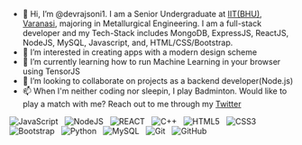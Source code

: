 - 👋 Hi, I’m @devrajsoni1. I am a Senior Undergraduate at [IIT(BHU), Varanasi](iitbhu.ac.in), majoring in Metallurgical Engineering. I am a full-stack developer and my Tech-Stack includes MongoDB, ExpressJS, ReactJS, NodeJS, MySQL, Javascript, and, HTML/CSS/Bootstrap.
- 👀 I’m interested in creating apps with a modern design scheme
- 🌱 I’m currently learning how to run Machine Learning in your browser using TensorJS
- 💞️ I’m looking to collaborate on projects as a backend developer(Node.js)
- 📫 When I'm neither coding nor sleepin, I play Badminton. Would like to play a match with me? Reach out to me through my [Twitter](twitter.com/devrajsonix)


![JavaScript](https://img.shields.io/badge/-JavaScript-black?logo=javascript&style=social)&nbsp;&nbsp;
![NodeJS](https://img.shields.io/badge/Node.js-43853D?style=for-the-badge&logo=node.js&logoColor=white)&nbsp;&nbsp;
![REACT](https://img.shields.io/badge/React-20232A?style=for-the-badge&logo=react&logoColor=61DAFB)&nbsp;&nbsp;
![C++](https://img.shields.io/badge/C%2B%2B-00599C?style=for-the-badge&logo=c%2B%2B&logoColor=white)&nbsp;&nbsp;
![HTML5](https://img.shields.io/badge/-HTML5-black?logo=html5&style=social)&nbsp;&nbsp;
![CSS3](https://img.shields.io/badge/-CSS3-black?logo=css3&style=social)&nbsp;&nbsp;
![Bootstrap](https://img.shields.io/badge/-Bootstrap-black?logo=bootstrap&style=social)&nbsp;&nbsp;
![Python](https://img.shields.io/badge/-Python-black?logo=Python&style=social)&nbsp;&nbsp;
![MySQL](https://img.shields.io/badge/-MySQL-black?logo=mysql&style=social)&nbsp;&nbsp;
![Git](https://img.shields.io/badge/-Git-black?logo=git&style=social)&nbsp;&nbsp;
![GitHub](https://img.shields.io/badge/-GitHub-black?logo=github&style=social)&nbsp;&nbsp;

<!---
devrajsoni1/devrajsoni1 is a ✨ special ✨ repository because its `README.md` (this file) appears on your GitHub profile.
You can click the Preview link to take a look at your changes.
--->

